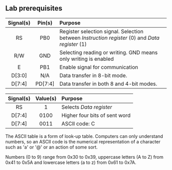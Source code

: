 ## Lab prerequisites

| **Signal(s)** | **Pin(s)** | **Purpose** |
| :-: | :-: | :-- |
| RS | PB0 | Register selection signal. Selection between *Instruction register* (0) and *Data register* (1) |
| R/W | GND | Selecting reading or writing. GND means only writing is enabled |
| E | PB1 | Enable signal for communication |
| D[3:0] | N/A | Data transfer in 8-bit mode. |
| D[7:4] | PD[7:4] | Data transfer in both 8 and 4-bit modes. |

| **Signal(s)** | **Value(s)** | **Purpose** |
| :-: | :-: | :-- |
| RS | 1 | Selects *Data register* |
| D[7:4] | 0100 | Higher four bits of sent word |
| D[7:4] | 0011 | ASCII code: C|


The ASCII table is a form of look-up table. Computers can only understand numbers, so an ASCII code is the numerical representation of a character such as 'a' or '@' or an action of some sort.

Numbers (0 to 9) range from 0x30 to 0x39, uppercase letters (A to Z) from 0x41 to 0x5A and lowercase letters (a to z) from 0x61 to 0x7A.
